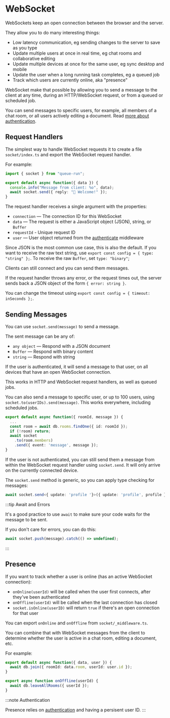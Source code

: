 # WebSocket

WebSockets keep an open connection between the browser and the server.

They allow you to do many interesting things:

* Low latency communication, eg sending changes to the server to save as you type
* Update multiple users at once in real time, eg chat rooms and collaborative editing
* Update multiple devices at once for the same user, eg sync desktop and mobile
* Update the user when a long running task completes, eg a queued job
* Track which users are currently online, aka "presence"

WebSocket make that possible by allowing you to send a message to the client at any time, during an HTTP/WebSocket request, or from a queued or scheduled job.

You can send messages to specific users, for example, all members of a chat room, or all users actively editing a document. Read [more about authentication](authenticate.md).


## Request Handlers

The simplest way to handle WebSocket requests it to create a file `socket/index.ts` and export the WebSocket request handler.

For example:

```ts title=socket/index.md
import { socket } from "queue-run";

export default async function({ data }) {
  console.info("Message from client: %o", data);
  await socket.send({ reply: "👋 Welcome!" });
}
```

The request handler receives a single argument with the properties:

- `connection` — The connection ID for this WebSocket
- `data` — The request is either a JavaScript object (JSON), string, or `Buffer`
- `requestId` - Unique request ID
- `user` — User object returned from the [authenticate](authenticate.md) middleware

Since JSON is the most common use case, this is also the default. If you want to receive the raw text string, use `export const config = { type: "string" };`. To receive the raw `Buffer`, set `type: "binary"`;

Clients can still connect and you can send them messages.

If the request handler throws any error, or the request times out, the server sends back a JSON object of the form `{ error: string }`.

You can change the timeout using `export const config = { timeout: inSeconds };`.


## Sending Messages

You can use `socket.send(message)` to send a message.

The sent message can be any of:

- `any object` — Respond with a JSON document
- `Buffer` — Respond with binary content
- `string` — Respond with string

If the user is authenticated, it will send a message to that user, on all devices that have an open WebSocket connection.

This works in HTTP and WebSocket request handlers, as well as queued jobs.

You can also send a message to specific user, or up to 100 users, using `socket.to(userIDs).send(message)`. This works everywhere, including scheduled jobs.

```ts title=queues/chat_message.ts
export default async function({ roomId, message }) {
  ...
  const room = await db.rooms.findOne({ id: roomId });
  if (!room) return;
  await socket
    .to(room.members)
    .send({ event: 'message', message });
} 
```

If the user is not authenticated, you can still send them a message from within the WebSocket request handler using `socket.send`. It will only arrive on the currently connected device.

The `socket.send` method is generic, so you can apply type checking for messages:

```ts
await socket.send<{ update: 'profile '}>({ update: 'profile', profile });
```

:::tip Await and Errors

It's a good practice to use `await` to make sure your code waits for the message to be sent.

If you don't care for errors, you can do this:

```ts
await socket.push(message).catch(() => undefined);
```
:::


## Presence

If you want to track whether a user is online (has an active WebSocket connection):

* `onOnline(userId)` will be called when the user first connects, after they've been authenticated
* `onOffline(userId)` will be called when the last connection has closed
* `socket.isOnline(userID)` will return `true` if there's an open connection for that user

You can export `onOnline` and `onOffline` from `socket/_middleware.ts`.

You can combine that with WebSocket messages from the client to determine whether the user is active in a chat room, editing a document, etc.

For example:

```ts socket/index.ts
export default async function({ data, user }) {
  await db.join({ roomId: data.room, userId: user.id });
}
```

```ts socket/_middleware.ts
export async function onOffline(userId) {
  await db.leaveAllRooms({ userId });
}
```

:::note Authentication

Presence relies on [authentication](authenticate.md) and having a persisent user ID.
:::
